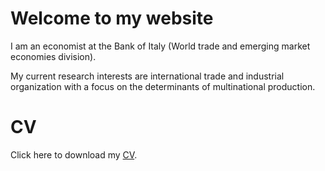 # Welcome to my website

I am an economist at the Bank of Italy (World trade and emerging market economies division).

My current research interests are international trade and industrial organization with a focus on the determinants of multinational production.

# CV

Click here to download my <a href="https://drive.google.com/file/d/1yV_mKnNQXStVgrQJPjPGlhg_NKAb7wz4/view?usp=sharing">CV</a>.
